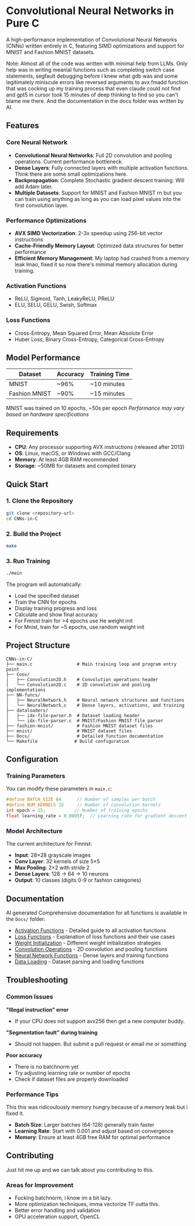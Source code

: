# Convolutional Neural Networks in Pure C

A high-performance implementation of Convolutional Neural Networks (CNNs) written entirely in C, featuring SIMD optimizations and support for MNIST and Fashion MNIST datasets.

Note: Almost all of the code was written with minimal help from LLMs. Only help was in writing meanial functions such as completing switch case statements, segfault debugging before I knew what gdb was and some legitimately miniscule errors like reversed arguments to avx fmadd function that was cocking up my training process that even claude could not find and gpt5 in cursor took 15 minutes of deep thinking to find so you can't blame me there. And the documentation in the docs folder was written by AI.

##  Features

### Core Neural Network
- **Convolutional Neural Networks**: Full 2D convolution and pooling operations. Current performance bottleneck.
- **Dense Layers**: Fully connected layers with multiple activation functions. Think there are some small optimizations here.
- **Backpropagation**: Complete Stochastic gradient descent training. Will add Adam later.
- **Multiple Datasets**: Support for MNIST and Fashion MNIST rn but you can train using anything as long as you can load pixel values into the first convolution layer.

### Performance Optimizations
- **AVX SIMD Vectorization**: 2-3x speedup using 256-bit vector instructions
- **Cache-Friendly Memory Layout**: Optimized data structures for better performance
- **Efficient Memory Management**: My laptop had crashed from a memory leak lmao, fixed it so now there's minimal memory allocation during training.

### Activation Functions
- ReLU, Sigmoid, Tanh, LeakyReLU, PReLU
- ELU, SELU, GELU, Swish, Softmax

### Loss Functions
- Cross-Entropy, Mean Squared Error, Mean Absolute Error
- Huber Loss, Binary Cross-Entropy, Categorical Cross-Entropy

## Model Performance

| Dataset | Accuracy | Training Time |
|---------|----------|---------------|
| MNIST | ~96% | ~10 minutes |
| Fashion MNIST | ~90% | ~15 minutes |

MNIST was trained on 10 epochs, ~50s per epoch
*Performance may vary based on hardware specifications*

##  Requirements

- **CPU**: Any processor supporting AVX instructions (released after 2013)
- **OS**: Linux, macOS, or Windows with GCC/Clang
- **Memory**: At least 4GB RAM recommended
- **Storage**: ~50MB for datasets and compiled binary

## Quick Start

### 1. Clone the Repository
```bash
git clone <repository-url>
cd CNNs-in-C
```

### 2. Build the Project
```bash
make
```

### 3. Run Training
```bash
./main
```

The program will automatically:
- Load the specified dataset
- Train the CNN for epochs
- Display training progress and loss
- Calculate and show final accuracy
- For Fmnist train for >4 epochs use He weight init
- For Mnist, train for ~5 epochs, use random weight init

## Project Structure

```
CNNs-in-C/
├── main.c                 # Main training loop and program entry point
├── Conv/
│   ├── Convolution2D.h    # Convolution operations header
│   └── Convolution2D.c    # 2D convolution and pooling implementations
├── NN-funcs/
│   ├── NeuralNetwork.h    # Neural network structures and functions
│   └── NeuralNetwork.c    # Dense layers, activations, and training
├── dataloaders/
│   ├── idx-file-parser.h  # Dataset loading header
│   └── idx-file-parser.c  # MNIST/Fashion MNIST file parser
├── fashion-mnist/         # Fashion MNIST dataset files
├── mnist/                 # MNIST dataset files
├── Docs/                  # Detailed function documentation
└── Makefile              # Build configuration
```

## Configuration

### Training Parameters
You can modify these parameters in `main.c`:

```c
#define BATCH_SIZE 64      // Number of samples per batch
#define NUM_KERNELS 32     // Number of convolution kernels
int epoch = 15;           // Number of training epochs
float learning_rate = 0.0005f;  // Learning rate for gradient descent
```

### Model Architecture
The current architecture for Fmnist:
- **Input**: 28×28 grayscale images
- **Conv Layer**: 32 kernels of size 5×5
- **Max Pooling**: 2×2 with stride 2
- **Dense Layers**: 128 → 64 → 10 neurons
- **Output**: 10 classes (digits 0-9 or fashion categories)

## Documentation

AI generated Comprehensive documentation for all functions is available in the `Docs/` folder:

- [Activation Functions](Docs/Activation%20functions.md) - Detailed guide to all activation functions
- [Loss Functions](Docs/Loss%20functions.md) - Explanation of loss functions and their use cases
- [Weight Initialization](Docs/Weight%20initializer.md) - Different weight initialization strategies
- [Convolution Operations](Docs/Convolution%20Operations.md) - 2D convolution and pooling functions
- [Neural Network Functions](Docs/Neural%20Network%20Functions.md) - Dense layers and training functions
- [Data Loading](Docs/Data%20Loading%20Functions.md) - Dataset parsing and loading functions

## Troubleshooting

### Common Issues

**"Illegal instruction" error**
- If your CPU does not support avx256 then get a new computer buddy.

**"Segmentation fault" during training**
- Should not happen. But submit a pull request or email me or something

**Poor accuracy**
- There is no batchnorm yet
- Try adjusting learning rate or number of epochs
- Check if dataset files are properly downloaded

### Performance Tips
This this was ridicoulously memory hungry because of a memory leak but i fixed it.
- **Batch Size**: Larger batches (64-128) generally train faster
- **Learning Rate**: Start with 0.001 and adjust based on convergence
- **Memory**: Ensure at least 4GB free RAM for optimal performance

## Contributing

Just hit me up and we can talk about you contributing to this.

### Areas for Improvement
- Fucking batchnorm, i know im a bit lazy.
- More optimization techniques, imma vectorize TF outta this.
- Better error handling and validation
- GPU acceleration support, OpenCL
